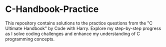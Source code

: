 # C-Handbook-Practice
 This repository contains solutions to the practice questions from the "C Ultimate Handbook" by Code with Harry. Explore my step-by-step progress as I solve coding challenges and enhance my understanding of C programming concepts.
